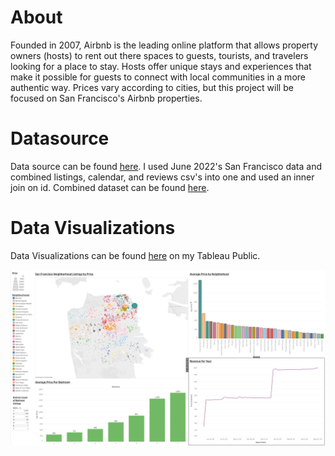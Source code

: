 # About
Founded in 2007, Airbnb is the leading online platform that allows property owners (hosts) to rent out there spaces to guests, tourists, and travelers looking for a place to stay. Hosts offer unique stays and experiences that make it possible for guests to connect with local communities in a more authentic way. Prices vary according to cities, but this project will be focused on San Francisco's Airbnb properties. 

# Datasource
Data source can be found [here](http://insideairbnb.com/get-the-data/). I used June 2022's San Francisco data and combined listings, calendar, and reviews csv's into one and used an inner join on id. Combined dataset can be found [here](https://www.kaggle.com/datasets/toni342/tableau-full-project-san-francisco-june-2022).

# Data Visualizations
Data Visualizations can be found [here](https://public.tableau.com/app/profile/toni5386/viz/AirbnbSanFranciscoNeighborhoodAnalysis/FinalDashboard) on my Tableau Public.

![screenshot](Dashboard.png)
